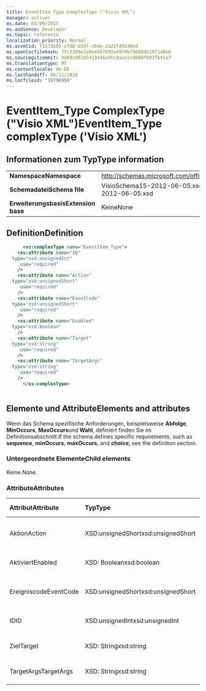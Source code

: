 ```yaml
---
title: EventItem_Type ComplexType ("Visio XML")
manager: soliver
ms.date: 03/09/2015
ms.audience: Developer
ms.topic: reference
localization_priority: Normal
ms.assetid: f157db03-e7d0-d39f-cbde-2a22f45b40ed
ms.openlocfilehash: 7fc23d9e2a9e4567693a4979b796804b16f148e6
ms.sourcegitcommit: 9d60cd82b5413446e5bc8ace2cd689f683fb41a7
ms.translationtype: MT
ms.contentlocale: de-DE
ms.lasthandoff: 06/11/2018
ms.locfileid: "19796959"
---
```

# <a name="eventitemtype-complextype-visio-xml"></a><span data-ttu-id="3fcf5-102">EventItem_Type ComplexType ("Visio XML")</span><span class="sxs-lookup"><span data-stu-id="3fcf5-102">EventItem_Type complexType ('Visio XML')</span></span>

## <a name="type-information"></a><span data-ttu-id="3fcf5-103">Informationen zum Typ</span><span class="sxs-lookup"><span data-stu-id="3fcf5-103">Type information</span></span>

|||
|:-----|:-----|
|<span data-ttu-id="3fcf5-104">**Namespace**</span><span class="sxs-lookup"><span data-stu-id="3fcf5-104">**Namespace**</span></span> <br/> |http://schemas.microsoft.com/office/visio/2011/1/core  <br/> |
|<span data-ttu-id="3fcf5-105">**Schemadatei**</span><span class="sxs-lookup"><span data-stu-id="3fcf5-105">**Schema file**</span></span> <br/> |<span data-ttu-id="3fcf5-106">VisioSchema15-2012-06-05.xsd</span><span class="sxs-lookup"><span data-stu-id="3fcf5-106">VisioSchema15-2012-06-05.xsd</span></span>  <br/> |
|<span data-ttu-id="3fcf5-107">**Erweiterungsbasis**</span><span class="sxs-lookup"><span data-stu-id="3fcf5-107">**Extension base**</span></span> <br/> |<span data-ttu-id="3fcf5-108">Keine</span><span class="sxs-lookup"><span data-stu-id="3fcf5-108">None</span></span>  <br/> |
   
## <a name="definition"></a><span data-ttu-id="3fcf5-109">Definition</span><span class="sxs-lookup"><span data-stu-id="3fcf5-109">Definition</span></span>

```XML
      <xs:complexType name="EventItem_Type">
    <xs:attribute name="ID"
  type="xsd:unsignedInt"
     use="required"
    />
    <xs:attribute name="Action"
  type="xsd:unsignedShort"
     use="required"
    />
    <xs:attribute name="EventCode"
  type="xsd:unsignedShort"
     use="required"
    />
    <xs:attribute name="Enabled"
  type="xsd:boolean"
    />
    <xs:attribute name="Target"
  type="xsd:string"
     use="required"
    />
    <xs:attribute name="TargetArgs"
  type="xsd:string"
     use="required"
    />
      </xs:complexType>
      
```

## <a name="elements-and-attributes"></a><span data-ttu-id="3fcf5-110">Elemente und Attribute</span><span class="sxs-lookup"><span data-stu-id="3fcf5-110">Elements and attributes</span></span>

<span data-ttu-id="3fcf5-111">Wenn das Schema spezifische Anforderungen, beispielsweise **Abfolge**, **MinOccurs**, **MaxOccurs**und **Wahl**, definiert finden Sie im Definitionsabschnitt.</span><span class="sxs-lookup"><span data-stu-id="3fcf5-111">If the schema defines specific requirements, such as **sequence**, **minOccurs**, **maxOccurs**, and **choice**, see the definition section.</span></span> 
  
### <a name="child-elements"></a><span data-ttu-id="3fcf5-112">Untergeordnete Elemente</span><span class="sxs-lookup"><span data-stu-id="3fcf5-112">Child elements</span></span>

<span data-ttu-id="3fcf5-113">Keine.</span><span class="sxs-lookup"><span data-stu-id="3fcf5-113">None.</span></span>
  
### <a name="attributes"></a><span data-ttu-id="3fcf5-114">Attribute</span><span class="sxs-lookup"><span data-stu-id="3fcf5-114">Attributes</span></span>

|<span data-ttu-id="3fcf5-115">**Attribut**</span><span class="sxs-lookup"><span data-stu-id="3fcf5-115">**Attribute**</span></span>|<span data-ttu-id="3fcf5-116">**Typ**</span><span class="sxs-lookup"><span data-stu-id="3fcf5-116">**Type**</span></span>|<span data-ttu-id="3fcf5-117">**Erforderlich**</span><span class="sxs-lookup"><span data-stu-id="3fcf5-117">**Required**</span></span>|<span data-ttu-id="3fcf5-118">**Beschreibung**</span><span class="sxs-lookup"><span data-stu-id="3fcf5-118">**Description**</span></span>|<span data-ttu-id="3fcf5-119">**Mögliche Werte**</span><span class="sxs-lookup"><span data-stu-id="3fcf5-119">**Possible values**</span></span>|
|:-----|:-----|:-----|:-----|:-----|
|<span data-ttu-id="3fcf5-120">Aktion</span><span class="sxs-lookup"><span data-stu-id="3fcf5-120">Action</span></span>  <br/> |<span data-ttu-id="3fcf5-121">XSD:unsignedShort</span><span class="sxs-lookup"><span data-stu-id="3fcf5-121">xsd:unsignedShort</span></span>  <br/> |<span data-ttu-id="3fcf5-122">erforderlich</span><span class="sxs-lookup"><span data-stu-id="3fcf5-122">required</span></span>  <br/> ||<span data-ttu-id="3fcf5-123">Werte des Typs Xsd:unsignedShort.</span><span class="sxs-lookup"><span data-stu-id="3fcf5-123">Values of the xsd:unsignedShort type.</span></span>  <br/> |
|<span data-ttu-id="3fcf5-124">Aktiviert</span><span class="sxs-lookup"><span data-stu-id="3fcf5-124">Enabled</span></span>  <br/> |<span data-ttu-id="3fcf5-125">XSD: Boolean</span><span class="sxs-lookup"><span data-stu-id="3fcf5-125">xsd:boolean</span></span>  <br/> |<span data-ttu-id="3fcf5-126">Optional</span><span class="sxs-lookup"><span data-stu-id="3fcf5-126">optional</span></span>  <br/> ||<span data-ttu-id="3fcf5-127">Werte des Typs xsd: Boolean.</span><span class="sxs-lookup"><span data-stu-id="3fcf5-127">Values of the xsd:boolean type.</span></span>  <br/> |
|<span data-ttu-id="3fcf5-128">Ereigniscode</span><span class="sxs-lookup"><span data-stu-id="3fcf5-128">EventCode</span></span>  <br/> |<span data-ttu-id="3fcf5-129">XSD:unsignedShort</span><span class="sxs-lookup"><span data-stu-id="3fcf5-129">xsd:unsignedShort</span></span>  <br/> |<span data-ttu-id="3fcf5-130">erforderlich</span><span class="sxs-lookup"><span data-stu-id="3fcf5-130">required</span></span>  <br/> ||<span data-ttu-id="3fcf5-131">Werte des Typs Xsd:unsignedShort.</span><span class="sxs-lookup"><span data-stu-id="3fcf5-131">Values of the xsd:unsignedShort type.</span></span>  <br/> |
|<span data-ttu-id="3fcf5-132">ID</span><span class="sxs-lookup"><span data-stu-id="3fcf5-132">ID</span></span>  <br/> |<span data-ttu-id="3fcf5-133">XSD:unsignedInt</span><span class="sxs-lookup"><span data-stu-id="3fcf5-133">xsd:unsignedInt</span></span>  <br/> |<span data-ttu-id="3fcf5-134">erforderlich</span><span class="sxs-lookup"><span data-stu-id="3fcf5-134">required</span></span>  <br/> ||<span data-ttu-id="3fcf5-135">Werte des Typs Xsd:unsignedInt.</span><span class="sxs-lookup"><span data-stu-id="3fcf5-135">Values of the xsd:unsignedInt type.</span></span>  <br/> |
|<span data-ttu-id="3fcf5-136">Ziel</span><span class="sxs-lookup"><span data-stu-id="3fcf5-136">Target</span></span>  <br/> |<span data-ttu-id="3fcf5-137">XSD: String</span><span class="sxs-lookup"><span data-stu-id="3fcf5-137">xsd:string</span></span>  <br/> |<span data-ttu-id="3fcf5-138">erforderlich</span><span class="sxs-lookup"><span data-stu-id="3fcf5-138">required</span></span>  <br/> ||<span data-ttu-id="3fcf5-139">Werte des Typs xsd: String.</span><span class="sxs-lookup"><span data-stu-id="3fcf5-139">Values of the xsd:string type.</span></span>  <br/> |
|<span data-ttu-id="3fcf5-140">TargetArgs</span><span class="sxs-lookup"><span data-stu-id="3fcf5-140">TargetArgs</span></span>  <br/> |<span data-ttu-id="3fcf5-141">XSD: String</span><span class="sxs-lookup"><span data-stu-id="3fcf5-141">xsd:string</span></span>  <br/> |<span data-ttu-id="3fcf5-142">erforderlich</span><span class="sxs-lookup"><span data-stu-id="3fcf5-142">required</span></span>  <br/> ||<span data-ttu-id="3fcf5-143">Werte des Typs xsd: String.</span><span class="sxs-lookup"><span data-stu-id="3fcf5-143">Values of the xsd:string type.</span></span>  <br/> |
   


